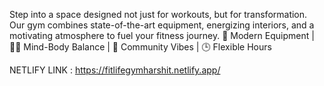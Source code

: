   Step into a space designed not just for workouts, but for transformation. Our gym combines state-of-the-art equipment, energizing interiors, and a motivating atmosphere to fuel your fitness journey.
  💪 Modern Equipment   |    🧘‍♀️ Mind-Body Balance     |    🤝 Community Vibes    |    🕒 Flexible Hours

  NETLIFY LINK : https://fitlifegymharshit.netlify.app/
